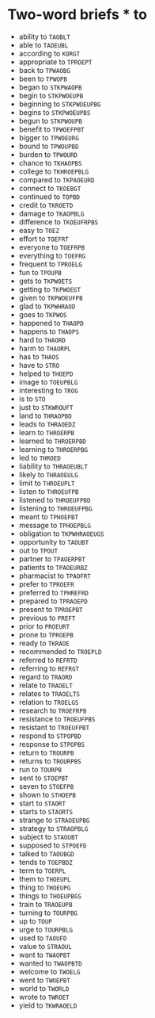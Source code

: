 # Two-word briefs * to

* ability to `TAOBLT`
* able to `TAOEUBL`
* according to `KORGT`
* appropriate to `TPROEPT`
* back to `TPWAOBG`
* been to `TPWOPB`
* began to `STKPWAOPB`
* begin to `STKPWOEUPB`
* beginning to `STKPWOEUPBG`
* begins to `STKPWOEUPBS`
* begun to `STKPWOUPB`
* benefit to `TPWOEFPBT`
* bigger to `TPWOEURG`
* bound to `TPWOUPBD`
* burden to `TPWOURD`
* chance to `TKHAOPBS`
* college to `TKHROEPBLG`
* compared to `TKPAOEURD`
* connect to `TKOEBGT`
* continued to `TOPBD`
* credit to `TKROETD`
* damage to `TKAOPBLG`
* difference to `TKOEUFRPBS`
* easy to `TOEZ`
* effort to `TOEFRT`
* everyone to `TOEFRPB`
* everything to `TOEFRG`
* frequent to `TPROELG`
* fun to `TPOUPB`
* gets to `TKPWOETS`
* getting to `TKPWOEGT`
* given to `TKPWOEUFPB`
* glad to `TKPWHRAOD`
* goes to `TKPWOS`
* happened to `THAOPD`
* happens to `THAOPS`
* hard to `THAORD`
* harm to `THAORPL`
* has to `THAOS`
* have to `STRO`
* helped to `THOEPD`
* image to `TOEUPBLG`
* interesting to `TROG`
* is to `STO`
* just to `STKWROUFT`
* land to `THRAOPBD`
* leads to `THRAOEDZ`
* learn to `THROERPB`
* learned to `THROERPBD`
* learning to `THROERPBG`
* led to `THROED`
* liability to `THRAOEUBLT`
* likely to `THRAOEULG`
* limit to `THROEUPLT`
* listen to `THROEUFPB`
* listened to `THROEUFPBD`
* listening to `THROEUFPBG`
* meant to `TPHOEPBT`
* message to `TPHOEPBLG`
* obligation to `TKPWHRAOEUGS`
* opportunity to `TAOUBT`
* out to `TPOUT`
* partner to `TPAOERPBT`
* patients to `TPAOEURBZ`
* pharmacist to `TPAOFRT`
* prefer to `TPROEFR`
* preferred to `TPHREFRD`
* prepared to `TPRAOEPD`
* present to `TPROEPBT`
* previous to `PREFT`
* prior to `PROEURT`
* prone to `TPROEPB`
* ready to `TKRAOE`
* recommended to `TROEPLD`
* referred to `REFRTD`
* referring to `REFRGT`
* regard to `TRAORD`
* relate to `TRAOELT`
* relates to `TRAOELTS`
* relation to `TROELGS`
* research to `TROEFRPB`
* resistance to `TROEUFPBS`
* resistant to `TROEUFPBT`
* respond to `STPOPBD`
* response to `STPOPBS`
* return to `TROURPB`
* returns to `TROURPBS`
* run to `TOURPB`
* sent to `STOEPBT`
* seven to `STOEFPB`
* shown to `STHOEPB`
* start to `STAORT`
* starts to `STAORTS`
* strange to `STRAOEUPBG`
* strategy to `STRAOPBLG`
* subject to `STAOUBT`
* supposed to `STPOEFD`
* talked to `TAOUBGD`
* tends to `TOEPBDZ`
* term to `TOERPL`
* them to `THOEUPL`
* thing to `THOEUPG`
* things to `THOEUPBGS`
* train to `TRAOEUPB`
* turning to `TOURPBG`
* up to `TOUP`
* urge to `TOURPBLG`
* used to `TAOUFD`
* value to `STRAOUL`
* want to `TWAOPBT`
* wanted to `TWAOPBTD`
* welcome to `TWOELG`
* went to `TWOEPBT`
* world to `TWORLD`
* wrote to `TWROET`
* yield to `TKWRAOELD`
